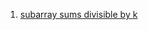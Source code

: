 1. [subarray sums divisible by k](https://leetcode.com/problems/subarray-sums-divisible-by-k/description/)
